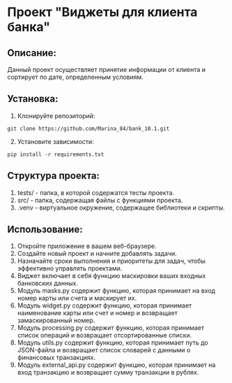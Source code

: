 # Проект "Виджеты для клиента банка"

## Описание:

Данный проект осуществляет принятие информации от клиента и сортирует по дате, определенным условиям.

## Установка:

1. Клонируйте репозиторий:
```
git clone https://github.com/Marina_84/bank_10.1.git
```
2. Установите зависимости:
```
pip install -r requirements.txt
```

## Структура проекта:

1. tests/ - папка, в которой содержатся тесты проекта.
2. src/ - папка, содержащая файлы с функциями проекта.
3. .venv - виртуальное окружение, содержащее библиотеки и скрипты.

## Использование:

1. Откройте приложение в вашем веб-браузере.
2. Создайте новый проект и начните добавлять задачи.
3. Назначайте сроки выполнения и приоритеты для задач, чтобы эффективно управлять проектами.
4. Виджет включает в себя функцию маскировки ваших входных банковских данных.
5. Модуль masks.py содержит функцию, которая принимает на вход номер карты или счета и маскирует их.
6. Модуль widget.py содержит функцию, которая принимает наименование карты или счет и номер и возвращает замаскированный номер.
7. Модуль processing.py содержит функцию, которая  принимает список операций и возвращает отсортированные списки.
8. Модуль utils.py содержит функцию, которая принимает путь до JSON-файла и возвращает список словарей с данными о финансовых транзакциях.
9. Модуль external_api.py содержит функцию, которая принимает на вход транзакцию и возвращает сумму транзакции в рублях.
